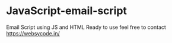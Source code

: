 # JavaScript-email-script
Email Script using JS and HTML
Ready to use
feel free to contact https://websycode.in/
